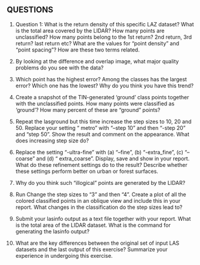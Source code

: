 ## QUESTIONS

1. Question 1: What is the return density of this specific LAZ dataset? What is the total area covered by the LIDAR? How many points are unclassified? How many points belong to the 1st return? 2nd return, 3rd return? last return etc? What are the values for “point density” and “point spacing”? How are these two terms related.

2. By looking at the difference and overlap image, what major quality problems do you see with the data?

3. Which point has the highest error? Among the classes has the largest error? Which one has the lowest? Why do you think you have this trend?

4. Create a snapshot of the TIN-generated ‘ground’ class points together with the unclassified points. How many points were classified as ‘ground’? How many percent of these are “ground” points?

5. Repeat the lasground but this time increase the step sizes to 10, 20 and 50. Replace your setting “ metro” with “–step 10” and then “-step 20” and “step 50”. Show the result and comment on the appearance. What does increasing step size do?

6. Replace the setting “-ultra-fine” with (a) “–fine”, (b) “-extra_fine”, (c) “–coarse” and (d) “ extra_coarse”. Display, save and show in your report. What do these refinement settings do to the result? Describe whether these settings perform better on urban or forest surfaces.

7. Why do you think such “illogical” points are generated by the LIDAR?

8. Run Change the step sizes to “3” and then “4”. Create a plot of all the colored classified points in an oblique view and include this in your report. What changes in the classification do the step sizes lead to?

9. Submit your lasinfo output as a text file together with your report. What is the total area of the LIDAR dataset. What is the command for generating the lasinfo output?

10. What are the key differences between the original set of input LAS datasets and the last output of this exercise? Summarize your experience in undergoing this exercise.
